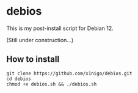 # debios
This is my post-install script for Debian 12.

(Still under construction...)

## How to install

```
git clone https://github.com/x1nigo/debios.git
cd debios
chmod +x debios.sh && ./debios.sh
```
